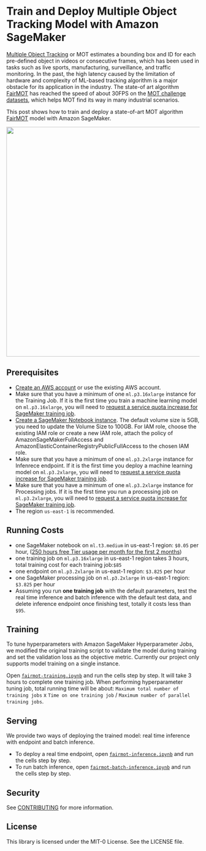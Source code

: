 # Train and Deploy Multiple Object Tracking Model with Amazon SageMaker


[Multiple Object Tracking](https://motchallenge.net/) or MOT estimates a bounding box and ID for each pre-defined object in videos or consecutive frames, which has been used in tasks such as live sports, manufacturing, surveillance, and traffic monitoring. In the past, the high latency caused by the limitation of hardware and complexity of ML-based tracking algorithm is a major obstacle for its application in the industry. The state-of art algorithm [FairMOT](https://arxiv.org/abs/2004.01888) has reached the speed of about 30FPS on the [MOT challenge datasets](https://motchallenge.net/), which helps MOT find its way in many industrial scenarios.

This post shows how to train and deploy a state-of-art MOT algorithm [FairMOT](https://github.com/ifzhang/FairMOT) model with Amazon SageMaker.

<div align="center"><img width=600 src="./img/mot_sample.gif"></div>

## Prerequisites
- [Create an AWS account](https://aws.amazon.com/premiumsupport/knowledge-center/create-and-activate-aws-account/) or use the existing AWS account.
- Make sure that you have a minimum of one `ml.p3.16xlarge` instance for the Training Job. If it is the first time you train a machine learning model on `ml.p3.16xlarge`, you will need to [request a service quota increase for SageMaker training job]( https://docs.aws.amazon.com/sagemaker/latest/dg/regions-quotas.html).
- [Create a SageMaker Notebook instance](https://docs.aws.amazon.com/sagemaker/latest/dg/howitworks-create-ws.html). The default volume size is 5GB, you need to update the Volume Size to 100GB. For IAM role, choose the existing IAM role or create a new IAM role, attach the policy of AmazonSageMakerFullAccess and AmazonElasticContainerRegistryPublicFullAccess to the chosen IAM role.
- Make sure that you have a minimum of one `ml.p3.2xlarge` instance for Infenrece endpoint. If it is the first time you deploy a machine learning model on `ml.p3.2xlarge`, you will need to [request a service quota increase for SageMaker training job]( https://docs.aws.amazon.com/sagemaker/latest/dg/regions-quotas.html).
- Make sure that you have a minimum of one `ml.p3.2xlarge` instance for Processing jobs. If it is the first time you run a processing job on `ml.p3.2xlarge`, you will need to [request a service quota increase for SageMaker training job]( https://docs.aws.amazon.com/sagemaker/latest/dg/regions-quotas.html).
- The region `us-east-1` is recommended.

## Running Costs
- one SageMaker notebook on `ml.t3.medium` in us-east-1 region: `$0.05` per hour, ([250 hours free Tier usage per month for the first 2 months](https://aws.amazon.com/sagemaker/pricing/))
- one training job on `ml.p3.16xlarge` in us-east-1 region takes 3 hours, total training cost for each training job:`$85`
- one endpoint on `ml.p3.2xlarge` in us-east-1 region: `$3.825` per hour
- one SageMaker processing job on `ml.p3.2xlarge` in us-east-1 region: `$3.825`  per hour
- Assuming you run **one training job** with the default parameters, test the real time inference and batch inference with the default test data, and delete inference endpoint once finishing test, totally it costs less than `$95`.

## Training

To tune hyperparameters with Amazon SageMaker Hyperparameter Jobs, we modified the original training script to validate the model during training and set the validation loss as the objective metric. Currently our project only supports model training on a single instance.

Open [`fairmot-training.ipynb`](fairmot-training.ipynb) and run the cells step by step. It will take 3 hours to complete one training job. When performing hyperparameter tuning job, total running time will be about: `Maximum total number of training jobs` x `Time on one training job` / `Maximum number of parallel training jobs`.

## Serving

We provide two ways of deploying the trained model: real time inference with endpoint and batch inference.
- To deploy a real time endpoint, open [`fairmot-inference.ipynb`](fairmot-inference.ipynb) and run the cells step by step.
- To run batch inference, open [`fairmot-batch-inference.ipynb`](fairmot-batch-inference.ipynb) and run the cells step by step.

## Security

See [CONTRIBUTING](CONTRIBUTING.md#security-issue-notifications) for more information.

## License

This library is licensed under the MIT-0 License. See the LICENSE file.
